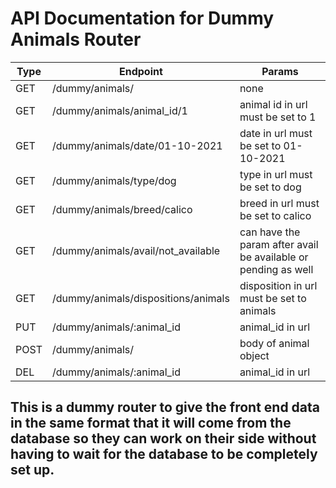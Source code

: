 # API Documentation for Dummy Animals Router

| Type | Endpoint | Params | 
| ---- | -------- | ------ | 
| GET | /dummy/animals/ | none | 
| GET | /dummy/animals/animal_id/1 | animal id in url must be set to 1 | 
| GET | /dummy/animals/date/01-10-2021 | date in url must be set to 01-10-2021 | 
| GET | /dummy/animals/type/dog | type in url must be set to dog | 
| GET | /dummy/animals/breed/calico | breed in url must be set to calico | 
| GET | /dummy/animals/avail/not_available | can have the param after avail be available or pending as well | 
| GET | /dummy/animals/dispositions/animals | disposition in url must be set to animals | 
| PUT | /dummy/animals/:animal_id | animal_id in url | 
| POST | /dummy/animals/ | body of animal object | 
| DEL | /dummy/animals/:animal_id | animal_id in url | 

## This is a dummy router to give the front end data in the same format that it will come from the database so they can work on their side without having to wait for the database to be completely set up. 